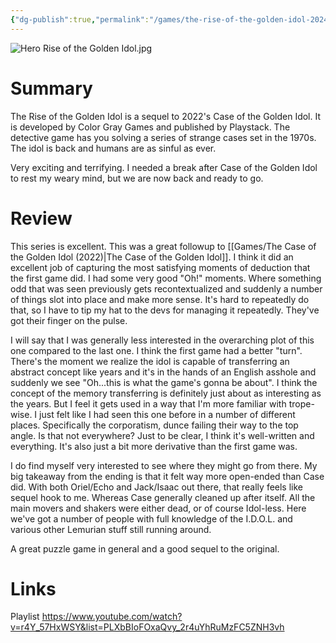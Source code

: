 ```yaml
---
{"dg-publish":true,"permalink":"/games/the-rise-of-the-golden-idol-2024/","tags":["games","LP"],"created":"2024-11-17","updated":"2025-06-03"}
---
```



![Hero Rise of the Golden Idol.jpg](/img/user/Attachments/Hero%20Rise%20of%20the%20Golden%20Idol.jpg)

# Summary

The Rise of the Golden Idol is a sequel to 2022's Case of the Golden Idol. It is developed by Color Gray Games and published by Playstack. The detective game has you solving a series of strange cases set in the 1970s. The idol is back and humans are as sinful as ever.

Very exciting and terrifying. I needed a break after Case of the Golden Idol to rest my weary mind, but we are now back and ready to go.

# Review

This series is excellent. This was a great followup to [[Games/The Case of the Golden Idol (2022)\|The Case of the Golden Idol]]. I think it did an excellent job of capturing the most satisfying moments of deduction that the first game did. I had some very good "Oh!" moments. Where something odd that was seen previously gets recontextualized and suddenly a number of things slot into place and make more sense. It's hard to repeatedly do that, so I have to tip my hat to the devs for managing it repeatedly. They've got their finger on the pulse.

I will say that I was generally less interested in the overarching plot of this one compared to the last one. I think the first game had a better "turn". There's the moment we realize the idol is capable of transferring an abstract concept like years and it's in the hands of an English asshole and suddenly we see "Oh...this is what the game's gonna be about". I think the concept of the memory transferring is definitely just about as interesting as the years. But I feel it gets used in a way that I'm more familiar with trope-wise. I just felt like I had seen this one before in a number of different places. Specifically the corporatism, dunce failing their way to the top angle. Is that not everywhere? Just to be clear, I think it's well-written and everything. It's also just a bit more derivative than the first game was.

I do find myself very interested to see where they might go from there. My big takeaway from the ending is that it felt way more open-ended than Case did. With both Oriel/Echo and Jack/Isaac out there, that really feels like sequel hook to me. Whereas Case generally cleaned up after itself. All the main movers and shakers were either dead, or of course Idol-less. Here we've got a number of people with full knowledge of the I.D.O.L. and various other Lemurian stuff still running around.

A great puzzle game in general and a good sequel to the original.

# Links

Playlist https://www.youtube.com/watch?v=r4Y_57HxWSY&list=PLXbBIoFOxaQvy_2r4uYhRuMzFC5ZNH3vh
